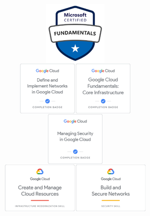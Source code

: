 <p align="center">
    <img height="190px" width="auto" src="https://raw.githubusercontent.com/glowbase/glowbase/master/img/MicrosoftCertifiedAzureFundamentals.svg" />
    <br />
    <img height="160px" width="auto" src="https://raw.githubusercontent.com/glowbase/glowbase/master/img/DefineAndImplementNetworksInGoogleCloud.png" />
    <img height="160px" width="auto" src="https://raw.githubusercontent.com/glowbase/glowbase/master/img/GoogleCloudFundamentalsCoreInfrastructure.png" />
    <img height="160px" width="auto" src="https://raw.githubusercontent.com/glowbase/glowbase/master/img/ManagingSecurityInGoogleCloud.png" />
    <br />
    <img height="150px" width="auto" src="https://raw.githubusercontent.com/glowbase/glowbase/master/img/CreateAndManageCloudResources.png" />
    <img height="150px" width="auto" src="https://raw.githubusercontent.com/glowbase/glowbase/master/img/BuildAndSecureNetworks.png" />
</p>
